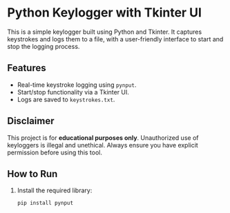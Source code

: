# Python Keylogger with Tkinter UI

This is a simple keylogger built using Python and Tkinter. It captures keystrokes and logs them to a file, with a user-friendly interface to start and stop the logging process.

## Features
- Real-time keystroke logging using `pynput`.
- Start/stop functionality via a Tkinter UI.
- Logs are saved to `keystrokes.txt`.

## Disclaimer
This project is for **educational purposes only**. Unauthorized use of keyloggers is illegal and unethical. Always ensure you have explicit permission before using this tool.

## How to Run
1. Install the required library:
   ```bash
   pip install pynput
